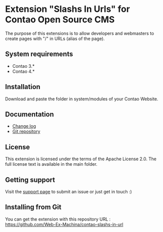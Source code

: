 Extension "Slashs In Urls" for Contao Open Source CMS
======================

The purpose of this extensions is to allow developers and webmasters to create pages with "/" in URLs (alias of the page).


System requirements
-------------------

 * Contao 3.*
 * Contao 4.*


Installation
------------

Download and paste the folder in system/modules of your Contao Website.


Documentation
-------------

 * [Change log][1]
 * [Git repository][2]


License
-------

This extension is licensed under the terms of the Apache License 2.0. The full license text is
available in the main folder.


Getting support
---------------

Visit the [support page][3] to submit an issue or just get in touch :)


Installing from Git
-------------------

You can get the extension with this repository URL : https://github.com/Web-Ex-Machina/contao-slashs-in-url

[1]: CHANGELOG.md
[2]: https://github.com/Web-Ex-Machina/contao-slashs-in-url
[3]: https://www.webexmachina.fr/